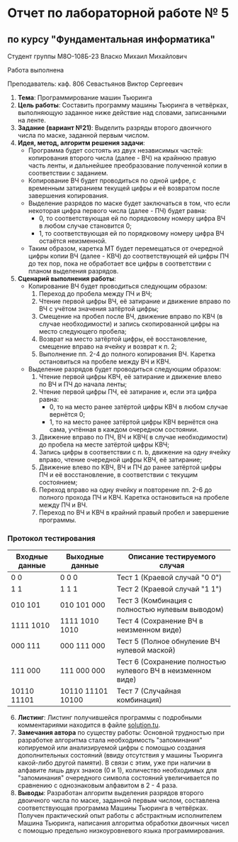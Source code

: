 # Отчет по лабораторной работе № 5
## по курсу "Фундаментальная информатика"

Студент группы М8О-108Б-23 Власко Михаил Михайлович

Работа выполнена

Преподаватель: каф. 806 Севастьянов Виктор Сергеевич

1. **Тема**: Программирование машин Тьюринга
2. **Цель работы**: Составить программу машины Тьюринга в четвёрках, выполняющую заданное ниже действие над словами, 
записанными на ленте.
3. **Задание (вариант №21)**: Выделить разряды второго двоичного числа по маске, заданной первым числом.
4. **Идея, метод, алгоритм решения задачи**:
    - Программа будет состоять из двух независимых частей: копирования второго числа (далее - ВЧ) 
на крайнюю правую часть ленты, и дальнейшее преобразование полученной копии в соответствии с заданием.
    - Копирование ВЧ будет проводиться по одной цифре, с временным затиранием текущей цифры и её возвратом после 
    завершения копирования.
    - Выделение разрядов по маске будет заключаться в том, что если некоторая цифра первого числа (далее - ПЧ) 
    будет равна:
        - 0, то соответствующая ей по порядковому номеру цифра ВЧ в любом случае становится 0;
        - 1, то соответствующая ей по порядковому номеру цифра ВЧ остаётся неизменной.
    - Таким образом, каретка МТ будет перемещаться от очередной цифры копии ВЧ (далее - КВЧ) до соответствующей ей 
   цифры ПЧ до тех пор, пока не обработает все цифры в соответствии с планом выделения разрядов.
5. **Сценарий выполнения работы**:
    - Копирование ВЧ будет проводиться следующим образом:
      1. Переход до пробела между ПЧ и ВЧ;
      2. Чтение первой цифры ВЧ, её затирание и движение вправо по ВЧ с учётом значения затёртой цифры;
      3. Смещение на пробел после ВЧ, движение вправо по КВЧ (в случае необходимости) и запись скопированной цифры 
      на место следующего пробела;
      4. Возврат на место затёртой цифры, её восстановление, смещение вправо на ячейку и возврат к п. 2;
      5. Выполнение пп. 2-4 до полного копирования ВЧ. Каретка остановиться на пробеле между ВЧ и КВЧ.
    - Выделение разрядов будет проводиться следующим образом:
      1. Чтение первой цифры КВЧ, её затирание и движение влево по ВЧ и ПЧ до начала ленты;
      2. Чтение первой цифры ПЧ, её затирание и, если эта цифра равна:
         - 0, то на место ранее затёртой цифры КВЧ в любом случае вернётся 0;
         - 1, то на место ранее затёртой цифры КВЧ вернётся она сама, учтённая в каждом очередном состоянии.
      3. Движение вправо по ПЧ, ВЧ и КВЧ( в случае необходимости) до пробела на месте затёртой цифры КВЧ;
      4. Запись цифры в соответствии с п. b, движение на одну ячейку вправо, чтение очередной цифры КВЧ, её затирание;
      5. Движение влево по КВЧ, ВЧ и ПЧ до ранее затёртой цифры ПЧ и её восстановление, в соответствии с 
      текущим состоянием;
      6. Переход вправо на одну ячейку и повторение пп. 2-6 до полного прохода ПЧ и КВЧ. Каретка остановиться на 
      пробеле между ПЧ и ВЧ.
      7. Переход по ВЧ и КВЧ в крайний правый пробел и завершение программы.

### Протокол тестирования
| Входные данные |  Выходные данные  | Описание тестируемого случая                                |
|----------------|-------------------|-------------------------------------------------------------|
| 0 0            | 0 0 0             | Тест 1 (Краевой случай "0 0")                               |
| 1 1            | 1 1 1             | Тест 2 (Краевой случай "1 1")                               |
| 010 101        | 010 101 000       | Тест 3 (Комбинация с полностью нулевым выводом)             |
| 1111 1010      | 1111 1010 1010    | Тест 4 (Сохранение ВЧ в неизменном виде)                    |
| 000 111        | 000 111 000       | Тест 5 (Полное обнуление ВЧ нулевой маской)                 |
| 111 000        | 111 000 000       | Тест 6 (Сохранение полностью нулевого ВЧ в неизменном виде) |
| 10110 11101    | 10110 11101 10100 | Тест 7 (Случайная комбинация)                               |

6. **Листинг**: 
Листинг получившейся программы с подробными комментариями находится в файле [solution.tu](solution.tu).
7. **Замечания автора** по существу работы: Основной трудностью при разработке алгоритма стала необходимость 
"запоминания" копируемой или анализируемой цифры с помощью создания дополнительных состояний (ввиду отсутствия у машины 
Тьюринга какой-либо другой памяти). В связи с этим, уже при наличии в алфавите лишь двух знаков (0 и 1), количество 
необходимых для "запоминания" очередного символа состояний увеличивается по сравнению с однознаковым алфавитом 
в 2 - 4 раза.
8. **Выводы**: Разработан алгоритм выделения разрядов второго двоичного числа по маске, заданной первым числом, 
составлена соответствующая программа Машины Тьюринга в четвёрках. Получен практический опыт работы с абстрактным 
исполнителем Машина Тьюринга, написания алгоритма обработки двоичных чисел с помощью предельно низкоуровневого языка 
программирования.
